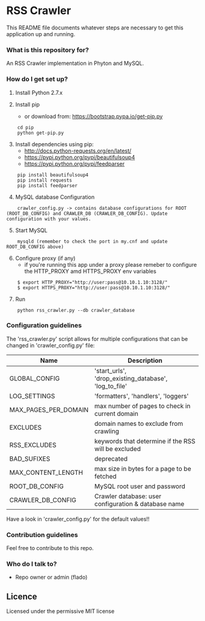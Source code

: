 # RSS Crawler #

This README file documents whatever steps are necessary to get this application up and running.

### What is this repository for? ###

An RSS Crawler implementation in Phyton and MySQL.

### How do I get set up? ###

1. Install Python 2.7.x

2. Install pip
	* or download from:  https://bootstrap.pypa.io/get-pip.py
```
	cd pip
	python get-pip.py
```

3. Install dependencies using pip:
	* http://docs.python-requests.org/en/latest/
	* https://pypi.python.org/pypi/beautifulsoup4
	* https://pypi.python.org/pypi/feedparser
```
	pip install beautifulsoup4
	pip install requests
	pip install feedparser
```

4. MySQL database Configuration
```
	crawler_config.py -> contains database configurations for ROOT (ROOT_DB_CONFIG) and CRAWLER_DB (CRAWLER_DB_CONFIG). Update configuration with your values.
```

5. Start MySQL
```
	mysqld (remember to check the port in my.cnf and update ROOT_DB_CONFIG above)
```

6. Configure proxy (if any)
	* if you're running this app under a proxy please remeber to configure the HTTP_PROXY amd HTTPS_PROXY env variables
```
	$ export HTTP_PROXY="http://user:pass@10.10.1.10:3128/"
	$ export HTTPS_PROXY="http://user:pass@10.10.1.10:3128/"
```	

7. Run 
```
	python rss_crawler.py --db crawler_database
```


### Configuration guidelines ###

The 'rss_crawler.py' script allows for multiple configurations that can be changed in 'crawler_config.py' file:

| Name | Description |
| ------------- | ----------- |
| GLOBAL_CONFIG    | 'start_urls', 'drop_existing_database', 'log_to_file' |
| LOG_SETTINGS     |  'formatters', 'handlers', 'loggers' |
| MAX_PAGES_PER_DOMAIN | max number of pages to check in current domain |
| EXCLUDES | domain names to exclude from crawling |
| RSS_EXCLUDES | keywords that determine if the RSS will be excluded |
| BAD_SUFIXES | deprecated |
| MAX_CONTENT_LENGTH | max size in bytes for a page to be fetched |
| ROOT_DB_CONFIG | MySQL root user and password |
| CRAWLER_DB_CONFIG | Crawler database: user configuration & database name |

Have a look in 'crawler_config.py' for the default values!!


### Contribution guidelines ###

Feel free to contribute to this repo. 

### Who do I talk to? ###

* Repo owner or admin (flado)

## Licence
Licensed under the permissive MIT license